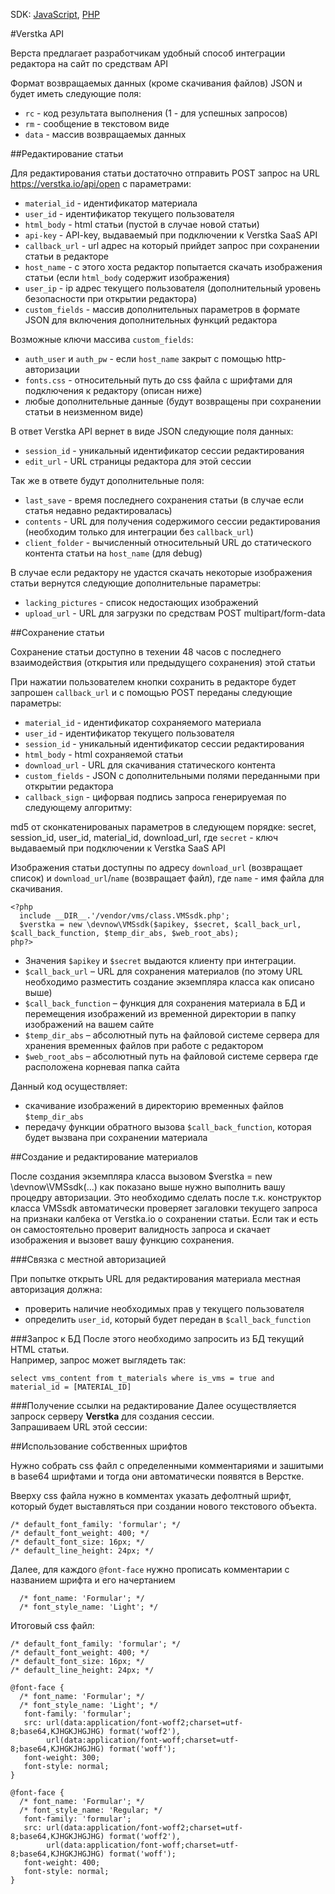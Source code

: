 SDK: [JavaScript](https://github.com/verstka/verstka.io/tree/master/JS-SDK), [PHP](https://github.com/verstka/verstka.io/tree/master/PHP-SDK)

#Verstka API

Верста предлагает разработчикам удобный способ интеграции редактора на сайт по cредствам API

Формат возвращаемых данных (кроме скачивания файлов) JSON и будет иметь следующие поля:

*  `rc` - код результата выполнения (1 - для успешных запросов) 
*  `rm` - сообщение в текстовом виде 
*  `data` - массив возвращаемых данных 

##Редактирование статьи

Для редактирования статьи достаточно отправить POST запрос на URL https://verstka.io/api/open c параметрами:

*  `material_id` - идентификатор материала
*  `user_id` - идентификатор текущего пользователя
*  `html_body` - html статьи (пустой в случае новой статьи)
*  `api-key` - API-key, выдаваемый при подключении к Verstka SaaS API
*  `callback_url` - url адрес на который прийдет запрос при сохранении статьи в редакторе
*  `host_name` - с этого хоста редактор попытается скачать изображения статьи (если `html_body` содержит изображения)
*  `user_ip` - ip адрес текущего пользователя (дополнительный уровень безопасности при открытии редактора)
*  `custom_fields` - массив дополнительных параметров в формате JSON для включения дополнительных функций редактора

Возможные ключи массива `custom_fields`:

*  `auth_user` и `auth_pw` - если `host_name` закрыт с помощью http-авторизации
*  `fonts.css` - относительный путь до css файла с шрифтами для подключения к редактору (описан ниже)
*  любые дополнительные данные (будут возвращены при сохранении статьи в неизменном виде)

В ответ Verstka API вернет в виде JSON следующие поля данных:

*  `session_id` - уникальный идентификатор сессии редактирования
*  `edit_url` - URL страницы редактора для этой сессии

Так же в ответе будут дополнительные поля: 

*  `last_save` - время последнего сохранения статьи (в случае если статья недавно редактировалась)
*  `contents` - URL для получения содержимого сессии редактирования (необходим только для интеграции без `callback_url`)
*  `client_folder` - вычисленный относительный URL до статического контента статьи на `host_name` (для debug) 

В случае если редактору не удастся скачать некоторые изображения статьи вернутся следующие дополнительные параметры:

*  `lacking_pictures` - список недостающих изображений
*  `upload_url` - URL для загрузки по средствам POST multipart/form-data

##Сохранение статьи

Сохранение статьи доступно в техении 48 часов с последнего взаимодействия (открытия или предыдущего сохранения) этой статьи

При нажатии пользователем кнопки сохранить в редакторе будет запрошен `callback_url` и с помощью POST переданы следующие параметры:

*  `material_id` - идентификатор сохраняемого материала
*  `user_id` - идентификатор текущего пользователя
*  `session_id` - уникальный идентификатор сессии редактирования
*  `html_body` - html сохраняемой статьи
*  `download_url` - URL для скачивания статического контента
*  `custom_fields` - JSON с дополнительными полями переданными при открытии редактора
*  `callback_sign` - цифорвая подпись запроса генерируемая по следующему алгоритму:

md5 от сконкатенированых параметров в следующем порядке: secret, session_id, user_id, material_id, download_url, где
`secret` - ключ выдаваемый при подключении к Verstka SaaS API

Изображения статьи доступны по адресу `download_url` (возвращает список) и `download_url`/`name` (возвращает файл),
где `name` - имя файла для скачивания.


```
<?php
  include __DIR__.'/vendor/vms/class.VMSsdk.php';
  $verstka = new \devnow\VMSsdk($apikey, $secret, $call_back_url, $call_back_function, $temp_dir_abs, $web_root_abs);
php?>
```
* Значения `$apikey` и `$secret` выдаются клиенту при интеграции.
* `$call_back_url` – URL для сохранения материалов (по этому URL необходимо разместить создание экземпляра класса как описано выше)
* `$call_back_function` – функция для сохранения материала в БД и перемещения изображений из временной директории в папку изображений на вашем сайте
* `$temp_dir_abs` – абсолютный путь на файловой системе сервера для хранения временных файлов при работе с редактором
* `$web_root_abs` – абсолютный путь на файловой системе сервера где расположена корневая папка сайта

Данный код осуществляет:
* скачивание изображений в директорию временных файлов `$temp_dir_abs`
* передачу функции обратного вызова `$call_back_function`, которая будет вызвана при сохранении материала

##Создание и редактирование материалов

После создания экземпляра класса вызовом $verstka = new \devnow\VMSsdk(...) как показано выше нужно выполнить вашу процедру авторизации. Это необходимо сделать после т.к. конструктор класса VMSsdk автоматически проверяет загаловки текущего запроса на признаки калбека от Verstka.io о сохранении статьи. Если так и есть он самостоятельно проверит валидность запроса и скачает изображения и вызовет вашу функцию сохранения.

###Связка с местной авторизацией

При попытке открыть URL для редактирования материала местная авторизация должна:<br>
* проверить наличие необходимых прав у текущего пользователя
* определить `user_id`, который будет передан в `$call_back_function`

###Запрос к БД
После этого необходимо запросить из БД текущий HTML статьи.<br>
Например, запрос может выглядеть так:
```
select vms_content from t_materials where is_vms = true and material_id = [MATERIAL_ID]
```

###Получение ссылки на редактирование
Далее осуществляется запроск серверу **Verstka** для создания сессии.<br>
Запрашиваем URL этой сессии:

##Использование собственных шрифтов

Нужно собрать css файл с определенными комментариями и зашитыми в base64 шрифтами и тогда они автоматически появятся в Верстке.

Вверху css файла нужно в комментах указать дефолтный шрифт, который будет выставляться при создании нового текстового объекта.
```
/* default_font_family: 'formular'; */
/* default_font_weight: 400; */
/* default_font_size: 16px; */
/* default_line_height: 24px; */
```

Далее, для каждого `@font-face` нужно прописать комментарии с названием шрифта и его начертанием
```
  /* font_name: 'Formular'; */
  /* font_style_name: 'Light'; */
```

Итоговый css файл:
```
/* default_font_family: 'formular'; */
/* default_font_weight: 400; */
/* default_font_size: 16px; */
/* default_line_height: 24px; */

@font-face {
  /* font_name: 'Formular'; */
  /* font_style_name: 'Light'; */
   font-family: 'formular';
   src: url(data:application/font-woff2;charset=utf-8;base64,KJHGKJHGJHG) format('woff2'),
        url(data:application/font-woff;charset=utf-8;base64,KJHGKJHGJHG) format('woff');
   font-weight: 300;
   font-style: normal;
}

@font-face {
  /* font_name: 'Formular'; */
  /* font_style_name: 'Regular; */
   font-family: 'formular';
   src: url(data:application/font-woff2;charset=utf-8;base64,KJHGKJHGJHG) format('woff2'),
        url(data:application/font-woff;charset=utf-8;base64,KJHGKJHGJHG) format('woff');
   font-weight: 400;
   font-style: normal;
}
```


